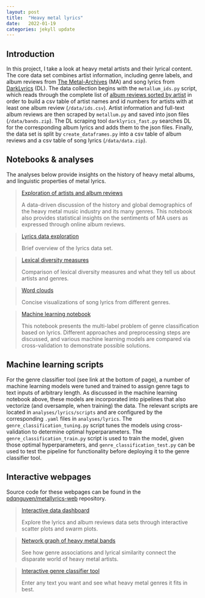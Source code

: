 ```yaml
---
layout: post
title:  "Heavy metal lyrics"
date:   2022-01-19
categories: jekyll update
---
```


## Introduction

In this project, I take a look at heavy metal artists and their lyrical content.
The core data set combines artist information, including genre labels, and album reviews from
[The Metal-Archives](https://www.metal-archives.com) (MA) and song lyrics from [DarkLyrics](http://www.darklyrics.com)
(DL). The data collection begins with the `metallum_ids.py` script, which reads through the complete list of
[album reviews sorted by artist](https://www.metal-archives.com/review/browse/by/alpha) in order to build a csv table 
of artist names and id numbers for artists with at least one album review (`/data/ids.csv`). Artist information and
full-text album reviews are then scraped by `metallum.py` and saved into json files (`/data/bands.zip`). The DL 
scraping tool `darklyrics_fast.py` searches DL for the corresponding album lyrics and adds them to the json files. 
Finally, the data set is split by `create_dataframes.py` into a csv table of album reviews and a csv table of song 
lyrics (`/data/data.zip`).


## Notebooks & analyses

The analyses below provide insights on the history of heavy metal albums, and linguistic properties of metal lyrics.


> [Exploration of artists and album reviews](./reviews-part-1.html)
>
> A data-driven discussion of the history and global demographics of the heavy metal music industry and its many
> genres. This notebook also provides statistical insights on the sentiments of MA users as expressed through online
> album reviews.

> [Lyrics data exploration](./lyrics-part-1-overview.html)
> 
> Brief overview of the lyrics data set.

> [Lexical diversity measures](./lyrics-part-2-lexical-diversity.html)
> 
> Comparison of lexical diversity measures and what they tell us about artists and genres.

> [Word clouds](https://nbviewer.org/github/pdqnguyen/metallyrics/blob/main/analyses/lyrics/notebooks/lyrics-part-3-word-clouds.ipynb)
> 
> Concise visualizations of song lyrics from different genres.

> [Machine learning notebook](https://nbviewer.org/github/pdqnguyen/metallyrics/blob/master/analyses/lyrics/notebooks/genre-classification-bag-of-words.ipynb)
> 
> This notebook presents the multi-label problem of genre classification based on lyrics. Different approaches
> and preprocessing steps are discussed, and various machine learning models are compared via cross-validation
> to demonstrate possible solutions.

## Machine learning scripts

For the genre classifier tool (see link at the bottom of page), a number of machine learning models were tuned and
trained to assign genre tags to text inputs of arbitrary length. As discussed in the machine learning notebook above,
these models are incorporated into pipelines that also vectorize (and oversample, when training) the data. The
relevant scripts are located in `analyses/lyrics/scripts` and are configured by the corresponding `.yaml` files in
`analyses/lyrics`. The `genre_classification_tuning.py` script tunes the models using cross-validation to determine
optimal hyperparameters. The `genre_classification_train.py` script is used to train the model, given those optimal
hyperparameters, and `genre_classification_test.py` can be used to test the pipeline for functionality before
deploying it to the genre classifier tool.

## Interactive webpages

Source code for these webpages can be found in the [pdqnguyen/metallyrics-web](https://github.com/pdqnguyen/metallyrics-web) repository. 

> [Interactive data dashboard](https://metal-lyrics-feature-plots.herokuapp.com/)
> 
> Explore the lyrics and album reviews data sets through interactive scatter plots and swarm plots.

> [Network graph of heavy metal bands](https://metal-lyrics-network-graph.herokuapp.com/)
> 
> See how genre associations and lyrical similarity connect the disparate world of heavy metal artists.

> [Interactive genre classifier tool](https://metal-lyrics-genre-classifier.herokuapp.com/)
> 
> Enter any text you want and see what heavy metal genres it fits in best.

